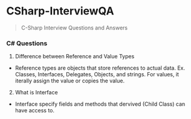 # CSharp-InterviewQA
> C-Sharp Interview Questions and Answers
### C# Questions

1. Difference between Reference and Value Types
* Reference types are objects that store references to actual data. Ex. Classes, Interfaces, Delegates, Objects, and strings. For values, it iterally assign the value or copies the value.
2. What is Interface
* Interface specify fields and methods that dervived (Child Class) can have access to.

